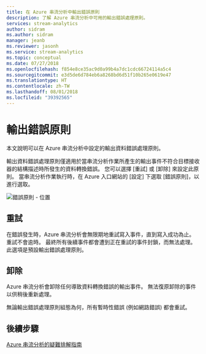 ```yaml
---
title: 在 Azure 串流分析中輸出錯誤原則
description: 了解 Azure 串流分析中可用的輸出錯誤處理原則。
services: stream-analytics
author: sidram
ms.author: sidram
manager: jeanb
ms.reviewer: jasonh
ms.service: stream-analytics
ms.topic: conceptual
ms.date: 07/27/2018
ms.openlocfilehash: f854e8ce35ac9d0a99b4a7dc1cdc66724114a5c4
ms.sourcegitcommit: e3d5de6d784eb6a8268bd6d51f10b265e0619e47
ms.translationtype: HT
ms.contentlocale: zh-TW
ms.lasthandoff: 08/01/2018
ms.locfileid: "39392565"
---
```

# <a name="output-error-policy"></a>輸出錯誤原則
本文說明可以在 Azure 串流分析中設定的輸出資料錯誤處理原則。

輸出資料錯誤處理原則僅適用於當串流分析作業所產生的輸出事件不符合目標接收器的結構描述時所發生的資料轉換錯誤。 您可以選擇 [重試] 或 [卸除] 來設定此原則。 當串流分析作業執行時，在 Azure 入口網站的 [設定] 下選取 [錯誤原則]，以進行選取。

![錯誤原則 - 位置](./media/stream-analytics-error-policy/stream-analytics-error-policy-locate.PNG)


## <a name="retry"></a>重試
在錯誤發生時，Azure 串流分析會無限期地重試寫入事件，直到寫入成功為止。 重試不會逾時。 最終所有後續事件都會遭到正在重試的事件封鎖，而無法處理。 此選項是預設輸出錯誤處理原則。

## <a name="drop"></a>卸除
Azure 串流分析會卸除任何導致資料轉換錯誤的輸出事件。 無法復原卸除的事件以供稍後重新處理。


無論輸出錯誤處理原則組態為何，所有暫時性錯誤 (例如網路錯誤) 都會重試。


## <a name="next-steps"></a>後續步驟
[Azure 串流分析的疑難排解指南](stream-analytics-troubleshooting-guide.md)
